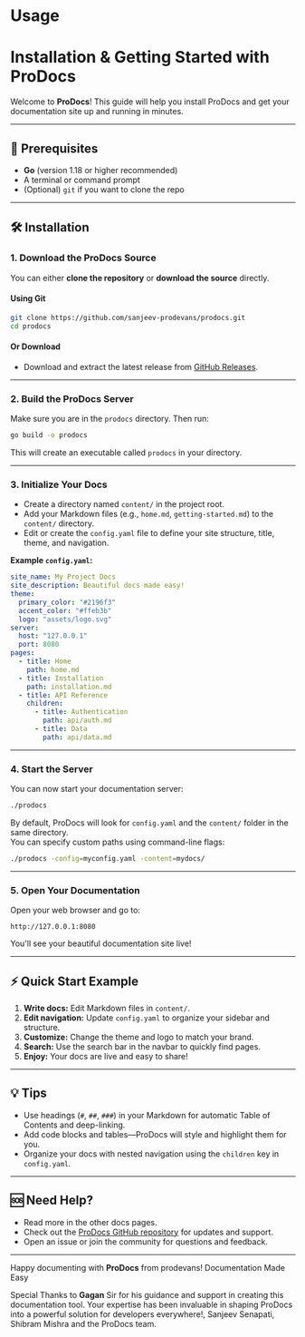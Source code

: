 # Usage
# Installation & Getting Started with ProDocs

Welcome to **ProDocs**! This guide will help you install ProDocs and get your documentation site up and running in minutes.

---

## 🚀 Prerequisites

- **Go** (version 1.18 or higher recommended)
- A terminal or command prompt
- (Optional) `git` if you want to clone the repo

---

## 🛠️ Installation

### 1. Download the ProDocs Source

You can either **clone the repository** or **download the source** directly.

#### Using Git

```sh
git clone https://github.com/sanjeev-prodevans/prodocs.git
cd prodocs
```

#### Or Download

- Download and extract the latest release from [GitHub Releases](https://github.com/sanjeev-prodevans/prodocs/releases).

---

### 2. Build the ProDocs Server

Make sure you are in the `prodocs` directory. Then run:

```sh
go build -o prodocs
```
This will create an executable called `prodocs` in your directory.

---

### 3. Initialize Your Docs

- Create a directory named `content/` in the project root.
- Add your Markdown files (e.g., `home.md`, `getting-started.md`) to the `content/` directory.
- Edit or create the `config.yaml` file to define your site structure, title, theme, and navigation.

**Example `config.yaml`:**

```yaml
site_name: My Project Docs
site_description: Beautiful docs made easy!
theme:
  primary_color: "#2196f3"
  accent_color: "#ffeb3b"
  logo: "assets/logo.svg"
server:
  host: "127.0.0.1"
  port: 8080
pages:
  - title: Home
    path: home.md
  - title: Installation
    path: installation.md
  - title: API Reference
    children:
      - title: Authentication
        path: api/auth.md
      - title: Data
        path: api/data.md
```

---

### 4. Start the Server

You can now start your documentation server:

```sh
./prodocs
```

By default, ProDocs will look for `config.yaml` and the `content/` folder in the same directory.  
You can specify custom paths using command-line flags:

```sh
./prodocs -config=myconfig.yaml -content=mydocs/
```

---

### 5. Open Your Documentation

Open your web browser and go to:

```
http://127.0.0.1:8080
```

You'll see your beautiful documentation site live!

---

## ⚡ Quick Start Example

1. **Write docs:** Edit Markdown files in `content/`.
2. **Edit navigation:** Update `config.yaml` to organize your sidebar and structure.
3. **Customize:** Change the theme and logo to match your brand.
4. **Search:** Use the search bar in the navbar to quickly find pages.
5. **Enjoy:** Your docs are live and easy to share!

---

## 💡 Tips

- Use headings (`#`, `##`, `###`) in your Markdown for automatic Table of Contents and deep-linking.
- Add code blocks and tables—ProDocs will style and highlight them for you.
- Organize your docs with nested navigation using the `children` key in `config.yaml`.

---

## 🆘 Need Help?

- Read more in the other docs pages.
- Check out the [ProDocs GitHub repository](https://github.com/sanjeev-prodevans/prodocs) for updates and support.
- Open an issue or join the community for questions and feedback.

---

Happy documenting with **ProDocs** from prodevans!  Documentation Made Easy

Special Thanks to **Gagan** Sir for his guidance and support in creating this documentation tool. Your expertise has been invaluable in shaping ProDocs into a powerful solution for developers everywhere!, Sanjeev Senapati, Shibram Mishra and the ProDocs team.

